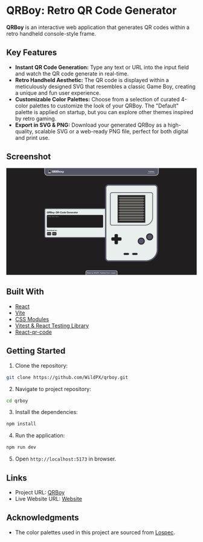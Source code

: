 # QRBoy: Retro QR Code Generator

**QRBoy** is an interactive web application that generates QR codes within a retro handheld console-style frame.

## Key Features

- **Instant QR Code Generation:** Type any text or URL into the input field and watch the QR code generate in real-time.
- **Retro Handheld Aesthetic:** The QR code is displayed within a meticulously designed SVG that resembles a classic Game Boy, creating a unique and fun user experience.
- **Customizable Color Palettes:** Choose from a selection of curated 4-color palettes to customize the look of your QRBoy. The "Default" palette is applied on startup, but you can explore other themes inspired by retro gaming.
- **Export in SVG & PNG:** Download your generated QRBoy as a high-quality, scalable SVG or a web-ready PNG file, perfect for both digital and print use.

## Screenshot

![Project Screenshot](./image.png)

## Built With

- [React](https://reactjs.org/)
- [Vite](https://vite.dev/)
- [CSS Modules](https://github.com/css-modules/css-modules)
- [Vitest & React Testing Library](https://vitest.dev/)
- [React-qr-code](https://github.com/rosskhanas/react-qr-code)

## Getting Started

1. Clone the repository:

```bash
git clone https://github.com/WildPX/qrboy.git
```

2. Navigate to project repository:

```bash
cd qrboy
```

3. Install the dependencies:

```bash
npm install
```

4. Run the application:

```bash
npm run dev
```

5. Open `http://localhost:5173` in browser.

## Links

- Project URL: [QRBoy](https://github.com/WildPX/QRBoy)
- Live Website URL: [Website]()

## Acknowledgments

- The color palettes used in this project are sourced from [Lospec](https://lospec.com/).

